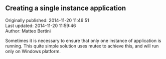 ## Creating a single instance application  
Originally published: 2014-11-20 11:46:51  
Last updated: 2014-11-20 11:59:46  
Author: Matteo Bertini  
  
Sometimes it is necessary to ensure that only one instance of application is running. This quite simple solution uses mutex to achieve this, and will run only on Windows platform.